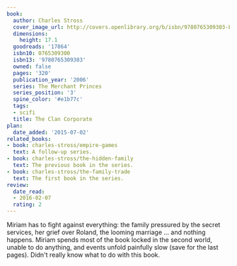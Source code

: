 ```yaml
---
book:
  author: Charles Stross
  cover_image_url: http://covers.openlibrary.org/b/isbn/9780765309303-L.jpg
  dimensions:
    height: 17.1
  goodreads: '17864'
  isbn10: 0765309300
  isbn13: '9780765309303'
  owned: false
  pages: '320'
  publication_year: '2006'
  series: The Merchant Princes
  series_position: '3'
  spine_color: '#e1b77c'
  tags:
  - scifi
  title: The Clan Corporate
plan:
  date_added: '2015-07-02'
related_books:
- book: charles-stross/empire-games
  text: A follow-up series.
- book: charles-stross/the-hidden-family
  text: The previous book in the series.
- book: charles-stross/the-family-trade
  text: The first book in the series.
review:
  date_read:
  - 2016-02-07
  rating: 2
---
```


Miriam has to fight against everything: the family pressured by the secret services, her grief over Roland, the looming marriage … and nothing happens. Miriam spends most of the book locked in the second world, unable to do anything, and events unfold painfully slow (save for the last pages). Didn't really know what to do with this book.
